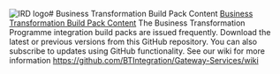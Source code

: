 ![IRD logo](http://meetus.online/sdlu/index_files/irdlogo.gif)# Business Transformation Build Pack Content
[Business Transformation Build Pack Content](https://github.com/BTIntegration/Transaction-Data-Services)
The Business Transformation Programme integration build packs are issued frequently. Download the latest or previous versions from this GitHub repository. You can also subscribe to updates using GitHub functionality.
See our wiki for more information https://github.com/BTIntegration/Gateway-Services/wiki
